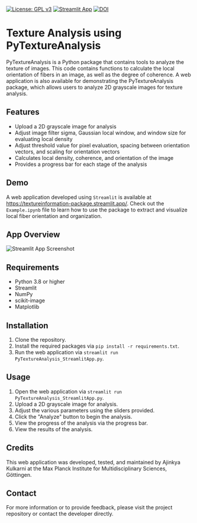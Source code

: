 [![License: GPL v3](https://img.shields.io/badge/License-GPLv3-blue.svg)](https://www.gnu.org/licenses/gpl-3.0)
[![Streamlit App](https://static.streamlit.io/badges/streamlit_badge_black_white.svg)](https://textureinformation-package.streamlit.app/)
[![DOI](https://zenodo.org/badge/518876048.svg)](https://zenodo.org/badge/latestdoi/518876048)

# Texture Analysis using PyTextureAnalysis

PyTextureAnalysis is a Python package that contains tools to analyze the texture of images. This code contains functions to calculate the local orientation of fibers in an image, as well as the degree of coherence. A web application is also available for demonstrating the PyTextureAnalysis package, which allows users to analyze 2D grayscale images for texture analysis.

## Features
- Upload a 2D grayscale image for analysis
- Adjust image filter sigma, Gaussian local window, and window size for evaluating local density
- Adjust threshold value for pixel evaluation, spacing between orientation vectors, and scaling for orientation vectors
- Calculates local density, coherence, and orientation of the image
- Provides a progress bar for each stage of the analysis

## Demo

A web application developed using `Streamlit` is available at https://textureinformation-package.streamlit.app/. Check out the `Example.ipynb` file to learn how to use the package to extract and visualize local fiber orientation and organization.

## App Overview

![Streamlit App Screenshot](https://github.com/ajinkya-kulkarni/PyTextureAnalysis/blob/main/StreamlitApp.jpg)

## Requirements
- Python 3.8 or higher
- Streamlit
- NumPy
- scikit-image
- Matplotlib

## Installation
1. Clone the repository.
2. Install the required packages via `pip install -r requirements.txt`.
3. Run the web application via `streamlit run PyTextureAnalysis_StreamlitApp.py`.

## Usage
1. Open the web application via `streamlit run PyTextureAnalysis_StreamlitApp.py`.
2. Upload a 2D grayscale image for analysis.
3. Adjust the various parameters using the sliders provided.
4. Click the "Analyze" button to begin the analysis.
5. View the progress of the analysis via the progress bar.
6. View the results of the analysis.

## Credits
This web application was developed, tested, and maintained by Ajinkya Kulkarni at the Max Planck Institute for Multidisciplinary Sciences, Göttingen.

## Contact
For more information or to provide feedback, please visit the project repository or contact the developer directly.
